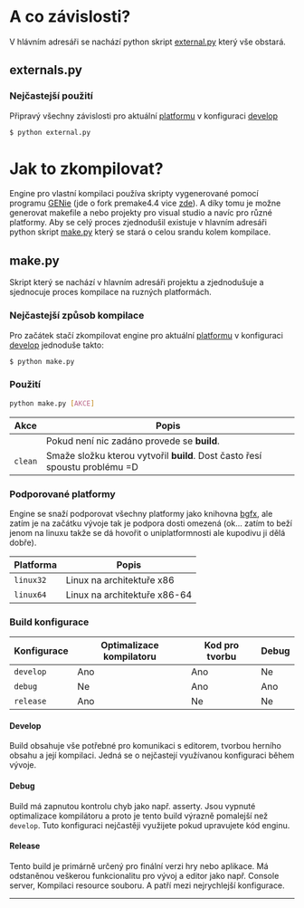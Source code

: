 # A co závislosti?

V hlávním adresáři se nachází python skript [external.py](#external.py) který vše obstará.

## externals.py

### Nejčastejší použití

Připravý všechny závislosti pro aktuální [platformu](#podporovane-platformy) v konfiguraci [develop](#develop)

```bash
$ python external.py
```

# Jak to zkompilovat?

Engine pro vlastní kompilaci používa skripty vygenerované pomocí programu [GENie][genie] (jde o fork premake4.4
vice [zde][genie_why]). A díky tomu je možne generovat makefile a nebo projekty pro visual studio a navíc pro různé
platformy. Aby se celý proces zjednodušil existuje v hlavním adresáři python skript [make.py](#make.py) který se
stará o celou srandu kolem kompilace.

## make.py

Skript který se nachází v hlavním adresáři projektu a zjednodušuje a sjednocuje proces kompilace na ruzných platformách.

### Nejčastejší způsob kompilace

Pro začátek stačí zkompilovat engine pro aktuální [platformu](#podporovane-platformy) v konfiguraci [develop](#develop) jednoduše takto:

```bash
$ python make.py
```

### Použití
```bash
python make.py [AKCE]
```

Akce    | Popis
--------|----------------------------------------------------------------------------
` `     | Pokud není nic zadáno provede se **build**.
`clean` | Smaže složku kterou vytvořil **build**. Dost často řesí spoustu problému =D

### Podporované platformy

Engine se snaží podporovat všechny platformy jako knihovna [bgfx][bgfx], ale zatím je na začátku vývoje tak je podpora
dosti omezená (ok... zatím to beží jenom na linuxu takže se dá hovořit o uniplatformnosti ale kupodivu ji dělá dobře).

Platforma  | Popis
-----------|------------------------------
`linux32`  | Linux na architektuře x86
`linux64`  | Linux na architektuře x86-64


### Build konfigurace
Konfigurace | Optimalizace kompilatoru | Kod pro tvorbu | Debug
------------|--------------------------|----------------|------
`develop`   | Ano                      | Ano            | Ne
`debug`     | Ne                       | Ano            | Ano
`release`   | Ano                      | Ne             | Ne

#### Develop
Build  obsahuje vše potřebné pro komunikaci s editorem, tvorbou herního obsahu a její kompilaci.
Jedná se o nejčastejí využívanou konfiguraci během vývoje.

#### Debug
Build má zapnutou kontrolu chyb jako např. asserty. Jsou vypnuté optimalizace kompilátoru a proto je tento build výrazně
pomalejší než `develop`. Tuto konfiguraci nejčastěji využijete pokud upravujete kód enginu.

#### Release
Tento build je primárně určený pro finální verzi hry nebo aplikace. Má odstaněnou veškerou funkcionalitu pro
vývoj a editor jako např. Console server, Kompilaci resource souboru. A patří mezi nejrychlejší konfigurace.

---

[genie]: https://github.com/bkaradzic/genie
[genie_why]: https://github.com/bkaradzic/genie#why-fork
[bgfx]: https://github.com/bkaradzic/bgfx